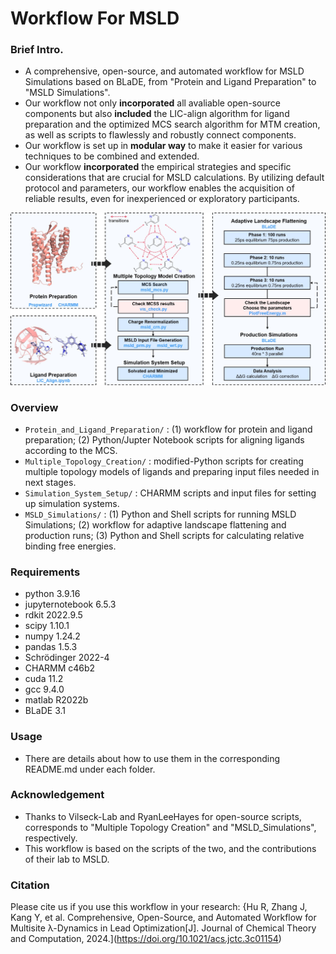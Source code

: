 # Workflow For MSLD

### Brief Intro.
 - A comprehensive, open-source, and automated workflow for MSLD Simulations based on BLaDE, from "Protein and Ligand Preparation" to "MSLD Simulations".
 - Our workflow not only **incorporated** all avaliable open-source components but also **included** the LIC-align algorithm for ligand preparation and the optimized MCS search algorithm for MTM creation, as well as scripts to flawlessly and robustly connect components.
 - Our workflow is set up in **modular way** to make it easier for various techniques to be combined and extended.
 - Our workflow **incorporated** the empirical strategies and specific considerations that are crucial for MSLD calculations. By utilizing default protocol and parameters, our workflow enables the acquisition of reliable results, even for inexperienced or exploratory participants.

![Workflow](https://github.com/RenlingHu/WorkflowForMSLD/blob/main/workflow.jpg)

### Overview
 - `Protein_and_Ligand_Preparation/` : (1) workflow for protein and ligand preparation; (2) Python/Jupter Notebook scripts for aligning ligands according to the MCS.
 - `Multiple_Topology_Creation/` : modified-Python scripts for creating multiple topology models of ligands and preparing input files needed in next stages.
 - `Simulation_System_Setup/` : CHARMM scripts and input files for setting up simulation systems.
 - `MSLD_Simulations/` : (1) Python and Shell scripts for running MSLD Simulations; (2) workflow for adaptive landscape flattening and production runs; (3) Python and Shell scripts for calculating relative binding free energies.

### Requirements
 - python 3.9.16
 - jupyternotebook 6.5.3
 - rdkit 2022.9.5
 - scipy 1.10.1
 - numpy 1.24.2
 - pandas 1.5.3
 - Schrödinger 2022-4
 - CHARMM c46b2
 - cuda 11.2
 - gcc 9.4.0
 - matlab R2022b
 - BLaDE 3.1

### Usage
 - There are details about how to use them in the corresponding README.md under each folder.

### Acknowledgement
 - Thanks to Vilseck-Lab and RyanLeeHayes for open-source scripts, corresponds to "Multiple Topology Creation" and "MSLD_Simulations", respectively.
 - This workflow is based on the scripts of the two, and the contributions of their lab to MSLD.

### Citation
Please cite us if you use this workflow in your research:
{Hu R, Zhang J, Kang Y, et al. Comprehensive, Open-Source, and Automated Workflow for Multisite λ-Dynamics in Lead Optimization[J]. Journal of Chemical Theory and Computation, 2024.](https://doi.org/10.1021/acs.jctc.3c01154)
